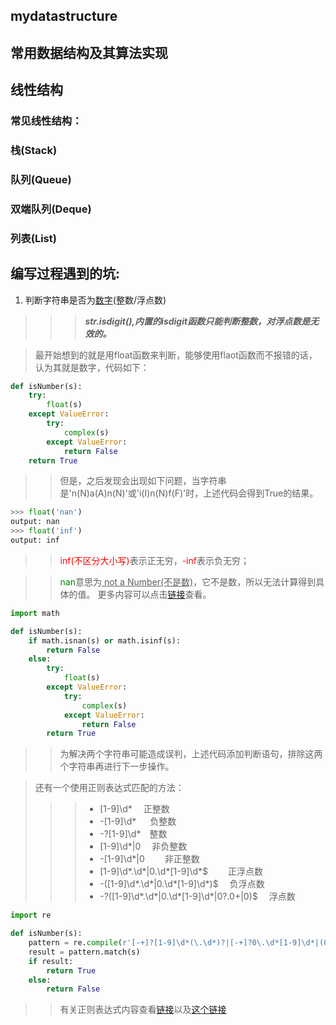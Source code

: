 ## mydatastructure
## 常用数据结构及其算法实现

## 线性结构
### 常见线性结构：

### 栈(Stack)

### 队列(Queue)
### 双端队列(Deque)
### 列表(List)


## 编写过程遇到的坑:
1. 判断字符串是否为<u>数字</u>(整数/浮点数)

>>> ***str.isdigit(),内置的isdigit函数只能判断整数，对浮点数是无效的。***

> 最开始想到的就是用float函数来判断，能够使用flaot函数而不报错的话，认为其就是数字，代码如下：

~~~python
def isNumber(s):
	try:
		float(s)
	except ValueError:
		try:
			complex(s)
		except ValueError:
			return False
	return True
~~~
>> 但是，之后发现会出现如下问题，当字符串是'n(N)a(A)n(N)'或'i(I)n(N)f(F)'时，上述代码会得到True的结果。
~~~python
>>> float('nan')
output: nan
>>> float('inf')
output: inf
~~~
>> <font color=red>inf(不区分大小写)</font>表示正无穷，<font color=red>-inf</font>表示负无穷；

>> <font color=green>nan</font>意思为<u> not a Number(不是数)</u>，它不是数，所以无法计算得到具体的值。
更多内容可以点击[链接](https://www.cnblogs.com/malinqing/p/11290131.html)查看。
~~~python
import math

def isNumber(s):
	if math.isnan(s) or math.isinf(s):
		return False
	else:
		try:
			float(s)
		except ValueError:
			try:
				complex(s)
			except ValueError:
				return False
		return True
~~~
>> 为解决两个字符串可能造成误判，上述代码添加判断语句，排除这两个字符串再进行下一步操作。


> 还有一个使用正则表达式匹配的方法：
>>> + [1-9]\d*　     正整数
>>> + -[1-9]\d* 　 负整数
>>> + -?[1-9]\d*　整数
>>> + [1-9]\d*|0　 非负整数
>>> + -[1-9]\d*|0　　 非正整数
>>> + [1-9]\d*\.\d*|0\.\d*[1-9]\d*$　　 正浮点数
>>> + -([1-9]\d*\.\d*|0\.\d*[1-9]\d*)$　 负浮点数
>>> + -?([1-9]\d*\.\d*|0\.\d*[1-9]\d*|0?\.0+|0)$　 浮点数

~~~python
import re

def isNumber(s):
	pattern = re.compile(r'[-+]?[1-9]\d*(\.\d*)?|[-+]?0\.\d*[1-9]\d*|(0\.)?0+$')
	result = pattern.match(s)
	if result:
		return True
	else:
		return False
~~~
>> 有关正则表达式内容查看[链接](https://www.jb51.net/article/166946.htm)以及[这个链接](https://www.jb51.net/article/145009.htm)
